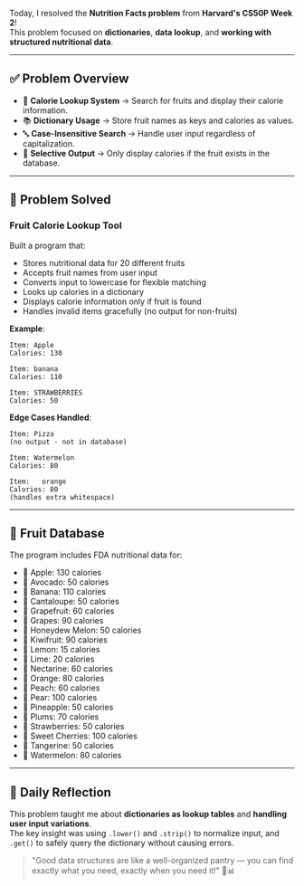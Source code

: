 Today, I resolved the **Nutrition Facts problem** from **Harvard's CS50P Week 2**!  
This problem focused on **dictionaries**, **data lookup**, and **working with structured nutritional data**.  

---

## ✅ Problem Overview  

- 🍎 **Calorie Lookup System** → Search for fruits and display their calorie information.  
- 📚 **Dictionary Usage** → Store fruit names as keys and calories as values.  
- 🔤 **Case-Insensitive Search** → Handle user input regardless of capitalization.  
- 🎯 **Selective Output** → Only display calories if the fruit exists in the database.  

---

## 🎯 Problem Solved

### Fruit Calorie Lookup Tool
Built a program that:
- Stores nutritional data for 20 different fruits
- Accepts fruit names from user input
- Converts input to lowercase for flexible matching
- Looks up calories in a dictionary
- Displays calorie information only if fruit is found
- Handles invalid items gracefully (no output for non-fruits)

**Example**:
```
Item: Apple
Calories: 130

Item: banana
Calories: 110

Item: STRAWBERRIES
Calories: 50
```

**Edge Cases Handled**:
```
Item: Pizza
(no output - not in database)

Item: Watermelon
Calories: 80

Item:   orange   
Calories: 80
(handles extra whitespace)
```

---

## 🍇 Fruit Database

The program includes FDA nutritional data for:
- 🍎 Apple: 130 calories
- 🥑 Avocado: 50 calories
- 🍌 Banana: 110 calories
- 🍈 Cantaloupe: 50 calories
- 🍊 Grapefruit: 60 calories
- 🍇 Grapes: 90 calories
- 🍈 Honeydew Melon: 50 calories
- 🥝 Kiwifruit: 90 calories
- 🍋 Lemon: 15 calories
- 🍋 Lime: 20 calories
- 🍑 Nectarine: 60 calories
- 🍊 Orange: 80 calories
- 🍑 Peach: 60 calories
- 🍐 Pear: 100 calories
- 🍍 Pineapple: 50 calories
- 🍑 Plums: 70 calories
- 🍓 Strawberries: 50 calories
- 🍒 Sweet Cherries: 100 calories
- 🍊 Tangerine: 50 calories
- 🍉 Watermelon: 80 calories

---

## 💭 Daily Reflection  

This problem taught me about **dictionaries as lookup tables** and **handling user input variations**.  
The key insight was using `.lower()` and `.strip()` to normalize input, and `.get()` to safely query the dictionary without causing errors.  

> "Good data structures are like a well-organized pantry — you can find exactly what you need, exactly when you need it!" 🍎📊